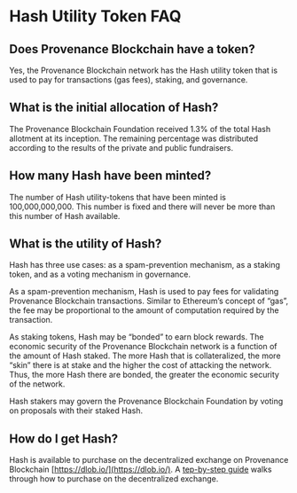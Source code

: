 # Hash Utility Token FAQ

## Does Provenance Blockchain have a token?

Yes, the Provenance Blockchain network has the Hash utility token that is used to pay for transactions \(gas fees\), staking, and governance.

## What is the initial allocation of Hash? <a id="what-is-the-initial-allocation-of-hash"></a>

The Provenance Blockchain Foundation received 1.3% of the total Hash allotment at its inception. The remaining percentage was distributed according to the results of the private and public fundraisers.

## How many Hash have been minted? <a id="how-many-hash-have-been-minted"></a>

The number of Hash utility-tokens that have been minted is 100,000,000,000. This number is fixed and there will never be more than this number of Hash available.

## What is the utility of Hash? <a id="what-is-the-utility-of-hash"></a>

Hash has three use cases: as a spam-prevention mechanism, as a staking token, and as a voting mechanism in governance.

As a spam-prevention mechanism, Hash is used to pay fees for validating Provenance Blockchain transactions. Similar to Ethereum’s concept of “gas”, the fee may be proportional to the amount of computation required by the transaction.

As staking tokens, Hash may be “bonded” to earn block rewards. The economic security of the Provenance Blockchain network is a function of the amount of Hash staked. The more Hash that is collateralized, the more “skin” there is at stake and the higher the cost of attacking the network. Thus, the more Hash there are bonded, the greater the economic security of the network.

Hash stakers may govern the Provenance Blockchain Foundation by voting on proposals with their staked Hash.

## How do I get Hash? <a id="how-do-i-get-hash"></a>

Hash is available to purchase on the decentralized exchange on Provenance Blockchain [https://dlob.io/](https://dlob.io/). A [tep-by-step guide](https://provenance.io/purchase-hash) walks through how to purchase on the decentralized exchange.
